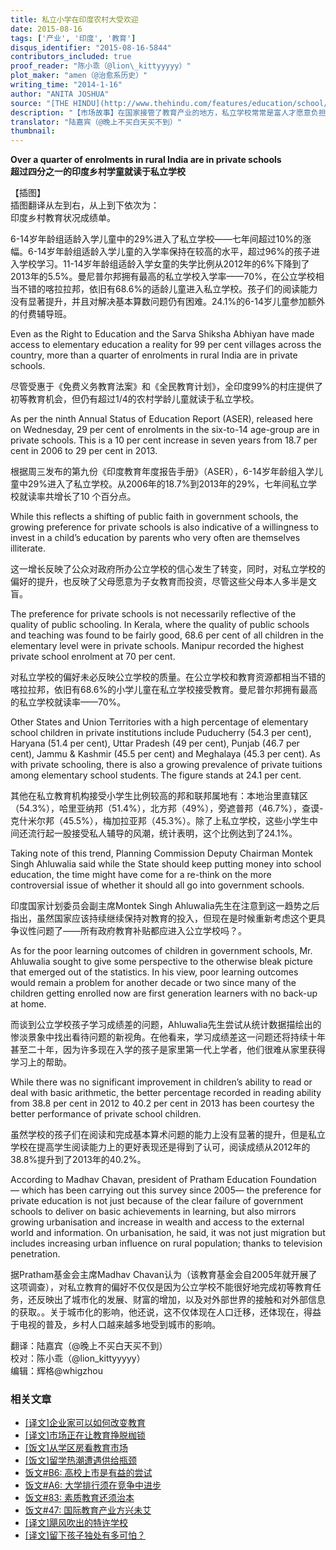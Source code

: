```yaml
---
title: 私立小学在印度农村大受欢迎
date: 2015-08-16
tags: ['产业', '印度', '教育']
disqus_identifier: "2015-08-16-5844"
contributors_included: true
proof_reader: "陈小乖（@lion\_kittyyyyy）"
plot_maker: "amen（@治愈系历史）"
writing_time: "2014-1-16"
author: "ANITA JOSHUA"
source: "[THE HINDU](http://www.thehindu.com/features/education/school/over-a-quarter-of-enrolments-in-rural-india-are-in-private-schools/article5580441.ece)"
description: "【市场故事】在国家接管了教育产业的地方，私立学校常常是富人才愿意负担的奢侈品，然而在印度农村这个以贫穷著称的地方，私立小学却广受欢迎，平均有30%的家长选择私立学校，比例最高的邦达到70%，而且，这看来并不是因为公立教育普及不足……"
translator: "陆嘉宾（@晚上不买白天买不到）"
thumbnail:
---
```


**Over a quarter of enrolments in rural India are in private schools**  
**超过四分之一的印度乡村学童就读于私立学校**

【插图】  
插图翻译从左到右，从上到下依次为：  
印度乡村教育状况成绩单。

6-14岁年龄组适龄入学儿童中的29%进入了私立学校——七年间超过10%的涨幅。6-14岁年龄组适龄入学儿童的入学率保持在较高的水平，超过96%的孩子进入学校学习。11-14岁年龄组适龄入学女童的失学比例从2012年的6%下降到了2013年的5.5%。曼尼普尔邦拥有最高的私立学校入学率——70%，在公立学校相当不错的喀拉拉邦，依旧有68.6%的适龄儿童进入私立学校。孩子们的阅读能力没有显著提升，并且对解决基本算数问题仍有困难。24.1%的6-14岁儿童参加额外的付费辅导班。

Even as the Right to Education and the Sarva Shiksha Abhiyan have made access to elementary education a reality for 99 per cent villages across the country, more than a quarter of enrolments in rural India are in private schools.

尽管受惠于《免费义务教育法案》和《全民教育计划》，全印度99%的村庄提供了初等教育机会，但仍有超过1/4的农村学龄儿童就读于私立学校。

As per the ninth Annual Status of Education Report (ASER), released here on Wednesday, 29 per cent of enrolments in the six-to-14 age-group are in private schools. This is a 10 per cent increase in seven years from 18.7 per cent in 2006 to 29 per cent in 2013.

根据周三发布的第九份《印度教育年度报告手册》（ASER），6-14岁年龄组入学儿童中29%进入了私立学校。从2006年的18.7%到2013年的29%，七年间私立学校就读率共增长了10 个百分点。

While this reflects a shifting of public faith in government schools, the growing preference for private schools is also indicative of a willingness to invest in a child’s education by parents who very often are themselves illiterate.

这一增长反映了公众对政府所办公立学校的信心发生了转变，同时，对私立学校的偏好的提升，也反映了父母愿意为子女教育而投资，尽管这些父母本人多半是文盲。

The preference for private schools is not necessarily reflective of the quality of public schooling. In Kerala, where the quality of public schools and teaching was found to be fairly good, 68.6 per cent of all children in the elementary level were in private schools. Manipur recorded the highest private school enrolment at 70 per cent.

对私立学校的偏好未必反映公立学校的质量。在公立学校和教育资源都相当不错的喀拉拉邦，依旧有68.6%的小学儿童在私立学校接受教育。曼尼普尔邦拥有最高的私立学校就读率——70%。

Other States and Union Territories with a high percentage of elementary school children in private institutions include Puducherry (54.3 per cent), Haryana (51.4 per cent), Uttar Pradesh (49 per cent), Punjab (46.7 per cent), Jammu & Kashmir (45.5 per cent) and Meghalaya (45.3 per cent). As with private schooling, there is also a growing prevalence of private tuitions among elementary school students. The figure stands at 24.1 per cent.

其他在私立教育机构接受小学生比例较高的邦和联邦属地有：本地治里直辖区（54.3%），哈里亚纳邦（51.4%），北方邦（49%），旁遮普邦（46.7%），查谟-克什米尔邦（45.5%），梅加拉亚邦（45.3%）。除了上私立学校，这些小学生中间还流行起一股接受私人辅导的风潮，统计表明，这个比例达到了24.1%。

Taking note of this trend, Planning Commission Deputy Chairman Montek Singh Ahluwalia said while the State should keep putting money into school education, the time might have come for a re-think on the more controversial issue of whether it should all go into government schools.

印度国家计划委员会副主席Montek Singh Ahluwalia先生在注意到这一趋势之后指出，虽然国家应该持续继续保持对教育的投入，但现在是时候重新考虑这个更具争议性问题了——所有政府教育补贴都应进入公立学校吗？。

As for the poor learning outcomes of children in government schools, Mr. Ahluwalia sought to give some perspective to the otherwise bleak picture that emerged out of the statistics. In his view, poor learning outcomes would remain a problem for another decade or two since many of the children getting enrolled now are first generation learners with no back-up at home.

而谈到公立学校孩子学习成绩差的问题，Ahluwalia先生尝试从统计数据描绘出的惨淡景象中找出看待问题的新视角。在他看来，学习成绩差这一问题还将持续十年甚至二十年，因为许多现在入学的孩子是家里第一代上学者，他们很难从家里获得学习上的帮助。

While there was no significant improvement in children’s ability to read or deal with basic arithmetic, the better percentage recorded in reading ability from 38.8 per cent in 2012 to 40.2 per cent in 2013 has been courtesy the better performance of private school children.

虽然学校的孩子们在阅读和完成基本算术问题的能力上没有显著的提升，但是私立学校在提高学生阅读能力上的更好表现还是得到了认可，阅读成绩从2012年的38.8%提升到了2013年的40.2%。

According to Madhav Chavan, president of Pratham Education Foundation — which has been carrying out this survey since 2005— the preference for private education is not just because of the clear failure of government schools to deliver on basic achievements in learning, but also mirrors growing urbanisation and increase in wealth and access to the external world and information. On urbanisation, he said, it was not just migration but includes increasing urban influence on rural population; thanks to television penetration.

据Pratham基金会主席Madhav Chavan认为（该教育基金会自2005年就开展了这项调查），对私立教育的偏好不仅仅是因为公立学校不能很好地完成初等教育任务，还反映出了城市化的发展、财富的增加，以及对外部世界的接触和对外部信息的获取。。关于城市化的影响，他还说，这不仅体现在人口迁移，还体现在，得益于电视的普及，乡村人口越来越多地受到城市的影响。


翻译：陆嘉宾（@晚上不买白天买不到）  
校对：陈小乖（@lion\_kittyyyyy）  
编辑：辉格@whigzhou


### 相关文章

* [[译文]企业家可以如何改变教育](https://headsalon.org/archives/7525.html "[译文]企业家可以如何改变教育")
* [[译文]市场正在让教育挣脱枷锁](https://headsalon.org/archives/6008.html "[译文]市场正在让教育挣脱枷锁")
* [[饭文]从学区房看教育市场](https://headsalon.org/archives/4573.html "[饭文]从学区房看教育市场")
* [[饭文]留学热潮遭遇供给瓶颈](https://headsalon.org/archives/3951.html "[饭文]留学热潮遭遇供给瓶颈")
* [饭文#B6: 高校上市是有益的尝试](https://headsalon.org/archives/380.html "饭文#B6: 高校上市是有益的尝试")
* [饭文#A6: 大学排行须在竞争中进步](https://headsalon.org/archives/400.html "饭文#A6: 大学排行须在竞争中进步")
* [饭文#83: 素质教育还须治本](https://headsalon.org/archives/474.html "饭文#83: 素质教育还须治本")
* [饭文#47: 国际教育产业方兴未艾](https://headsalon.org/archives/608.html "饭文#47: 国际教育产业方兴未艾")
* [[译文]飓风吹出的特许学校](https://headsalon.org/archives/7547.html "[译文]飓风吹出的特许学校")
* [[译文]留下孩子独处有多可怕？](https://headsalon.org/archives/7513.html "[译文]留下孩子独处有多可怕？")
